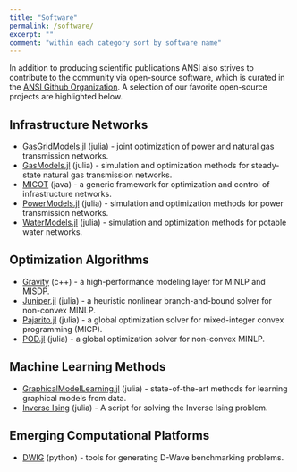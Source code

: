 ```yaml
---
title: "Software"
permalink: /software/
excerpt: ""
comment: "within each category sort by software name"
---
```


In addition to producing scientific publications ANSI also strives to contribute to the community via open-source software, which is curated in the [ANSI Github Organization](https://github.com/lanl-ansi).  A selection of our favorite open-source projects are highlighted below.


## Infrastructure Networks

* [GasGridModels.jl](https://github.com/lanl-ansi/GasGridModels.jl) (julia) - joint optimization of power and natural gas transmission networks.
* [GasModels.jl](https://github.com/lanl-ansi/GasModels.jl) (julia) - simulation and optimization methods for steady-state natural gas transmission networks.
* [MICOT](https://github.com/lanl-ansi/micot) (java) - a generic framework for optimization and control of infrastructure networks.
* [PowerModels.jl](https://github.com/lanl-ansi/PowerModels.jl) (julia) - simulation and optimization methods for power transmission networks.
* [WaterModels.jl](https://github.com/lanl-ansi/WaterModels.jl) (julia) - simulation and optimization methods for potable water networks.


## Optimization Algorithms

* [Gravity](https://github.com/Allinsights/Gravity) (c++) - a high-performance modeling layer for MINLP and MISDP.
* [Juniper.jl](https://github.com/lanl-ansi/Juniper.jl) (julia) - a heuristic nonlinear branch-and-bound solver for non-convex MINLP.
* [Pajarito.jl](https://github.com/JuliaOpt/Pajarito.jl) (julia) - a global optimization solver for mixed-integer convex programming (MICP).
* [POD.jl](https://github.com/lanl-ansi/POD.jl) (julia) - a global optimization solver for non-convex MINLP.


## Machine Learning Methods

* [GraphicalModelLearning.jl](https://github.com/lanl-ansi/GraphicalModelLearning.jl) (julia) - state-of-the-art methods for learning graphical models from data.
* [Inverse Ising](https://github.com/lanl-ansi/inverse_ising) (julia) - A script for solving the Inverse Ising problem.

## Emerging Computational Platforms

* [DWIG](https://github.com/lanl-ansi/dwig) (python) - tools for generating D-Wave benchmarking problems.

